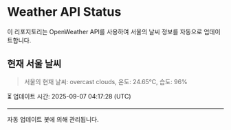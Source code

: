 
# Weather API Status

이 리포지토리는 OpenWeather API를 사용하여 서울의 날씨 정보를 자동으로 업데이트합니다.

## 현재 서울 날씨
> 서울의 현재 날씨: overcast clouds, 온도: 24.65°C, 습도: 96%

⏳ 업데이트 시간: 2025-09-07 04:17:28 (UTC)

---
자동 업데이트 봇에 의해 관리됩니다.
